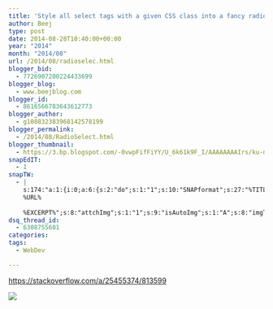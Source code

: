 ```yaml
---
title: 'Style all select tags with a given CSS class into a fancy radio button look'
author: Beej
type: post
date: 2014-08-28T10:40:00+00:00
year: "2014"
month: "2014/08"
url: /2014/08/radioselec.html
blogger_bid:
  - 7726907200224433699
blogger_blog:
  - www.beejblog.com
blogger_id:
  - 8616566783643612773
blogger_author:
  - g108832383968142578199
blogger_permalink:
  - /2014/08/RadioSelect.html
blogger_thumbnail:
  - https://3.bp.blogspot.com/-0vwpFifFiYY/U_6k61k9F_I/AAAAAAAAIrs/ku-dsGXukB4/s1600/8-27-2014%2B8-40-58%2BPM.png
snapEdIT:
  - 1
snapTW:
  - |
    s:174:"a:1:{i:0;a:6:{s:2:"do";s:1:"1";s:10:"SNAPformat";s:27:"%TITLE%
    %URL%
    
    %EXCERPT%";s:8:"attchImg";s:1:"1";s:9:"isAutoImg";s:1:"A";s:8:"imgToUse";s:0:"";s:4:"doTW";s:1:"1";}}";
dsq_thread_id:
  - 6308755601
categories:
tags:
  - WebDev

---
```

<a style="font-size: x-large;" href="https://stackoverflow.com/a/25455374/813599">https://stackoverflow.com/a/25455374/813599</a>

<a href="{{ site.baseurl }}/images/uploads/2014/08/8-27-20148-40-58PM.png" imageanchor="1" ><img border="0" src="{{ site.baseurl }}/images/uploads/2014/08/8-27-20148-40-58PM.png" /></a>
